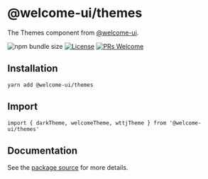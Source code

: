 # @welcome-ui/themes

The Themes component from [@welcome-ui](http://welcome-ui.com).

![npm bundle size](https://img.shields.io/bundlephobia/minzip/@welcome-ui/themes) [![License](https://img.shields.io/npm/l/welcome-ui.svg)](https://github.com/WTTJ/welcome-ui/blob/master/LICENSE) [![PRs Welcome](https://img.shields.io/badge/PRs-welcome-mediumspringgreen.svg)](ttps://github.com/WTTJ/welcome-ui/blob/master/CONTRIBUTING.md)

## Installation

    yarn add @welcome-ui/themes

## Import

    import { darkTheme, welcomeTheme, wttjTheme } from '@welcome-ui/themes'

## Documentation

See the [package source](https://github.com/WTTJ/welcome-ui/tree/master/packages/Themes) for more details.
